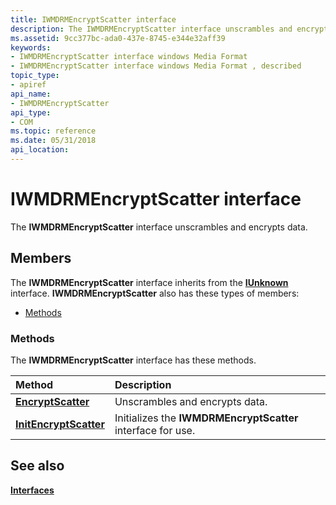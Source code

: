 ```yaml
---
title: IWMDRMEncryptScatter interface
description: The IWMDRMEncryptScatter interface unscrambles and encrypts data.
ms.assetid: 9cc377bc-ada0-437e-8745-e344e32aff39
keywords:
- IWMDRMEncryptScatter interface windows Media Format
- IWMDRMEncryptScatter interface windows Media Format , described
topic_type:
- apiref
api_name:
- IWMDRMEncryptScatter
api_type:
- COM
ms.topic: reference
ms.date: 05/31/2018
api_location: 
---
```


# IWMDRMEncryptScatter interface

The **IWMDRMEncryptScatter** interface unscrambles and encrypts data.

## Members

The **IWMDRMEncryptScatter** interface inherits from the [**IUnknown**](https://docs.microsoft.com/windows/desktop/api/unknwn/nn-unknwn-iunknown) interface. **IWMDRMEncryptScatter** also has these types of members:

-   [Methods](#methods)

### Methods

The **IWMDRMEncryptScatter** interface has these methods.



| Method                                                                | Description                                                            |
|:----------------------------------------------------------------------|:-----------------------------------------------------------------------|
| [**EncryptScatter**](iwmdrmencryptscatter-encryptscatter.md)         | Unscrambles and encrypts data.<br/>                              |
| [**InitEncryptScatter**](iwmdrmencryptscatter-initencryptscatter.md) | Initializes the **IWMDRMEncryptScatter** interface for use.<br/> |



 

## See also

<dl> <dt>

[**Interfaces**](drm-interfaces.md)
</dt> </dl>

 

 






